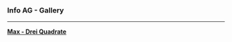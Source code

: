 ### Info AG - Gallery

---

__[Max - Drei Quadrate](https://editor.p5js.org/MaxStifts/present/QzlZS3JjK)__
